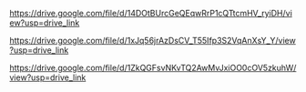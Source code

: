 https://drive.google.com/file/d/14DOtBUrcGeQEqwRrP1cQTtcmHV_ryiDH/view?usp=drive_link

https://drive.google.com/file/d/1xJq56jrAzDsCV_T55Ifp3S2VqAnXsY_Y/view?usp=drive_link

https://drive.google.com/file/d/1ZkQGFsvNKvTQ2AwMvJxiOO0cOV5zkuhW/view?usp=drive_link
